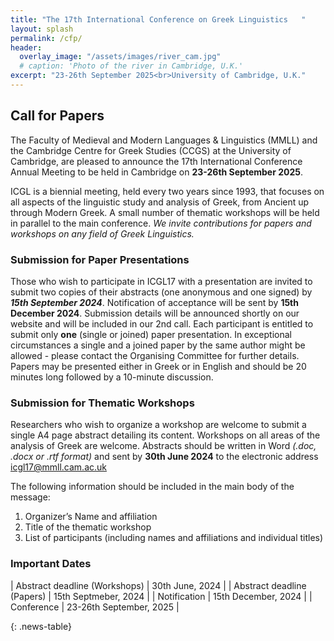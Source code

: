 ```yaml
---
title: "The 17th International Conference on Greek Linguistics   "
layout: splash
permalink: /cfp/
header:
  overlay_image: "/assets/images/river_cam.jpg"
  # caption: 'Photo of the river in Cambridge, U.K.'
excerpt: "23-26th September 2025<br>University of Cambridge, U.K."
---
```


## Call for Papers

The Faculty of Medieval and Modern Languages & Linguistics (MMLL) and the Cambridge Centre for Greek Studies (CCGS) at the University of Cambridge, are pleased to announce the 17th International Conference Annual Meeting to be held in Cambridge on **23-26th September 2025**. 

ICGL is a biennial meeting, held every two years since 1993, that focuses on all aspects of the linguistic study and analysis of Greek, from Ancient up through Modern Greek. A small number of thematic workshops will be held in parallel to the main conference. _We invite contributions for papers and workshops on any field of Greek Linguistics._ 

### Submission for Paper Presentations

Those who wish to participate in ICGL17 with a presentation are invited to submit two copies of their abstracts (one anonymous and one signed) by ***15th September 2024***. Notification of acceptance will be sent by **15th December 2024**. Submission details will be announced shortly on our website and will be included in our 2nd call. Each participant is entitled to submit only **one** (single or joined) paper presentation. In exceptional circumstances a single and a joined paper by the same author might be allowed - please contact the Organising Committee for further details. Papers may be presented either in Greek or in English and should be 20 minutes long followed by a 10-minute discussion. 


### Submission for Thematic Workshops  

Researchers who wish to organize a workshop are welcome to submit a single A4 page abstract detailing its content. Workshops on all areas of the analysis of Greek are welcome. 
Abstracts should be written in Word _(.doc, .docx or .rtf format)_ and sent by **30th June 2024** to the electronic address <a href="mailto:icgl17@mmll.cam.ac.uk" target="_blank">icgl17@mmll.cam.ac.uk</a>

The following information should be included in the main body of the message:  
1.	Organizer’s Name and affiliation
2.	Title of the thematic workshop  
3.	List of participants (including names and affiliations and individual titles)  

### Important Dates

<style>
.news-table { font-size: .9em; table-layout: fixed;}
.news-table tr td:nth-child(1) { font-weight: bold; width: 10em; }
</style>
| Abstract deadline (Workshops) | 30th June, 2024 |
| Abstract deadline (Papers) | 15th Septmeber, 2024 |
| Notification | 15th December, 2024 |
| Conference | 23-26th September, 2025 |

{: .news-table}


